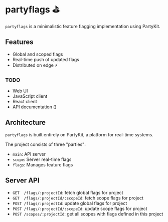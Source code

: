 # partyflags ⛳️

`partyflags` is a minimalistic feature flagging implementation using PartyKit.

## Features

- Global and scoped flags
- Real-time push of updated flags
- Distributed on edge ⚡️

### TODO

- Web UI
- JavaScript client
- React client
- API documentation ()



## Architecture

`partyflags` is built entirely on PartyKit, a platform for real-time systems.

The project consists of three "parties":

- `main`: API server
- `scope`: Server real-time flags
- `flags`: Manages feature flags

## Server API

*  `GET  /flags/:projectId`: fetch global flags for project
*  `GET  /flags/:projectId/:scopeId`: fetch scope flags for project
*  `POST /flags/:projectId`: update global flags for project
*  `POST /flags/:projectId/:scopeId`: update scope flags for project
*  `POST /scopes/:projectId`: get all scopes with flags defined in this project



